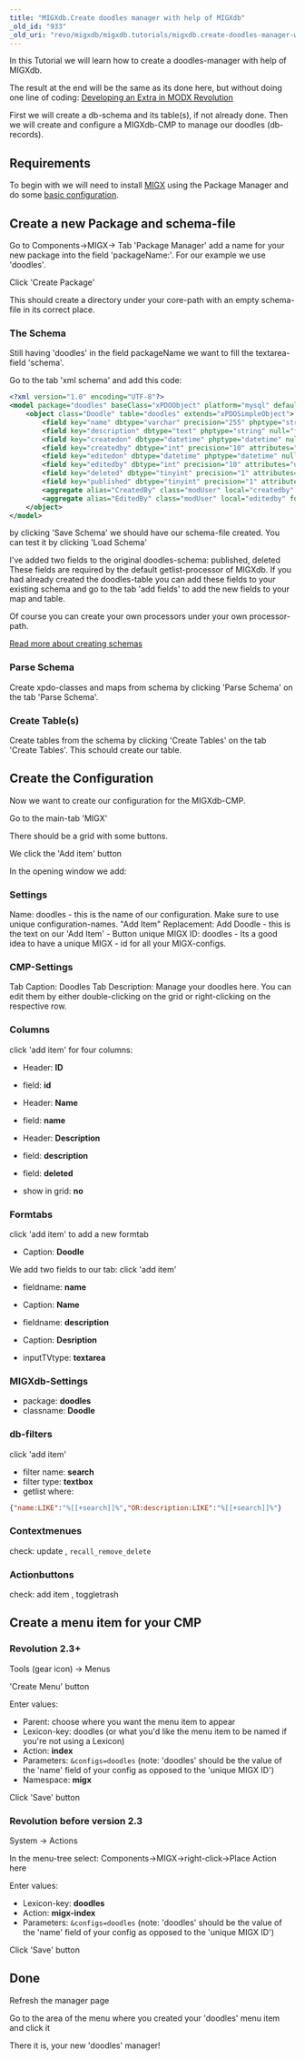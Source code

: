 ```yaml
---
title: "MIGXdb.Create doodles manager with help of MIGXdb"
_old_id: "933"
_old_uri: "revo/migxdb/migxdb.tutorials/migxdb.create-doodles-manager-with-help-of-migxdb"
---
```


In this Tutorial we will learn how to create a doodles-manager with help of MIGXdb.

The result at the end will be the same as its done here, but without doing one line of coding: [Developing an Extra in MODX Revolution](case-studies-and-tutorials/developing-an-extra-in-modx-revolution "Developing an Extra in MODX Revolution")

First we will create a db-schema and its table(s), if not already done. Then we will create and configure a MIGXdb-CMP to manage our doodles (db-records).

## Requirements

To begin with we will need to install [MIGX](extras/migx "MIGX") using the Package Manager and do some [basic configuration](extras/migxdb/migxdb.configuration "MIGXdb.Configuration").

## Create a new Package and schema-file

Go to Components->MIGX-> Tab 'Package Manager' add a name for your new package into the field 'packageName:'. For our example we use 'doodles'.

Click 'Create Package'

This should create a directory under your core-path with an empty schema-file in its correct place.

### The Schema

Still having 'doodles' in the field packageName we want to fill the textarea-field 'schema'.

Go to the tab 'xml schema' and add this code:

``` xml
<?xml version="1.0" encoding="UTF-8"?>
<model package="doodles" baseClass="xPDOObject" platform="mysql" defaultEngine="MyISAM" version="1.1">
    <object class="Doodle" table="doodles" extends="xPDOSimpleObject">
        <field key="name" dbtype="varchar" precision="255" phptype="string" null="false" default=""/>
        <field key="description" dbtype="text" phptype="string" null="false" default=""/>
        <field key="createdon" dbtype="datetime" phptype="datetime" null="true"/>
        <field key="createdby" dbtype="int" precision="10" attributes="unsigned" phptype="integer" null="false" default="0" />
        <field key="editedon" dbtype="datetime" phptype="datetime" null="true"/>
        <field key="editedby" dbtype="int" precision="10" attributes="unsigned" phptype="integer" null="false" default="0" />
        <field key="deleted" dbtype="tinyint" precision="1" attributes="unsigned" phptype="integer" null="false" default="0" />
        <field key="published" dbtype="tinyint" precision="1" attributes="unsigned" phptype="integer" null="false" default="0" />
        <aggregate alias="CreatedBy" class="modUser" local="createdby" foreign="id" cardinality="one" owner="foreign"/>
        <aggregate alias="EditedBy" class="modUser" local="editedby" foreign="id" cardinality="one" owner="foreign"/>
    </object>
</model>
```

by clicking 'Save Schema' we should have our schema-file created. You can test it by clicking 'Load Schema'

I've added two fields to the original doodles-schema: published, deleted
These fields are required by the default getlist-processor of MIGXdb.
If you had already created the doodles-table you can add these fields to your existing schema and go to the tab 'add fields' to add the new fields to your map and table.

Of course you can create your own processors under your own processor-path.

[Read more about creating schemas](extending-modx/xpdo/custom-models/defining-a-schema "Defining a Schema")

### Parse Schema

Create xpdo-classes and maps from schema by clicking 'Parse Schema' on the tab 'Parse Schema'.

### Create Table(s)

Create tables from the schema by clicking 'Create Tables' on the tab 'Create Tables'. This schould create our table.

## Create the Configuration

Now we want to create our configuration for the MIGXdb-CMP.

Go to the main-tab 'MIGX'

There should be a grid with some buttons.

We click the 'Add item' button

In the opening window we add:

### Settings

Name: doodles - this is the name of our configuration. Make sure to use unique configuration-names.
"Add Item" Replacement: Add Doodle - this is the text on our 'Add Item' - Button unique MIGX ID: doodles - Its a good idea to have a unique MIGX - id for all your MIGX-configs.

### CMP-Settings

Tab Caption: Doodles
Tab Description: Manage your doodles here. You can edit them by either double-clicking on the grid or right-clicking on the respective row.

### Columns

click 'add item' for four columns:

- Header: **ID**
- field: **id**

- Header: **Name**
- field: **name**

- Header: **Description**
- field: **description**

- field: **deleted**
- show in grid: **no**

### Formtabs

click 'add item' to add a new formtab

- Caption: **Doodle**

We add two fields to our tab: click 'add item'

- fieldname: **name**
- Caption: **Name**

- fieldname: **description**
- Caption: **Desription**
- inputTVtype: **textarea**

### MIGXdb-Settings

- package: **doodles**
- classname: **Doodle**

### db-filters

click 'add item'

- filter name: **search**
- filter type: **textbox**
- getlist where:

``` json
{"name:LIKE":"%[[+search]]%","OR:description:LIKE":"%[[+search]]%"}
```

### Contextmenues

check: update , `recall_remove_delete`

### Actionbuttons

check: add item , toggletrash

## Create a menu item for your CMP

### Revolution 2.3+

Tools (gear icon) -> Menus

'Create Menu' button

Enter values:

- Parent: choose where you want the menu item to appear
- Lexicon-key: doodles (or what you'd like the menu item to be named if you're not using a Lexicon)
- Action: **index**
- Parameters: `&configs=doodles` (note: 'doodles' should be the value of the 'name' field of your config as opposed to the 'unique MIGX ID')
- Namespace: **migx**

Click 'Save' button

### Revolution before version 2.3

System -> Actions

In the menu-tree select: Components->MIGX->right-click->Place Action here

Enter values:

- Lexicon-key: **doodles**
- Action: **migx-index**
- Parameters: `&configs=doodles` (note: 'doodles' should be the value of the 'name' field of your config as opposed to the 'unique MIGX ID')

Click 'Save' button

## Done

Refresh the manager page

Go to the area of the menu where you created your 'doodles' menu item and click it

There it is, your new 'doodles' manager!
